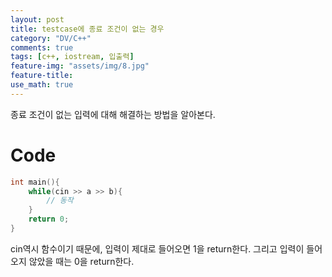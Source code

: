 ```yaml
---
layout: post
title: testcase에 종료 조건이 없는 경우
category: "DV/C++"
comments: true
tags: [c++, iostream, 입출력]
feature-img: "assets/img/8.jpg"
feature-title:
use_math: true
---
```


종료 조건이 없는 입력에 대해 해결하는 방법을 알아본다.

# Code

```c++
int main(){
    while(cin >> a >> b){
        // 동작
    }
    return 0;
}
```

cin역시 함수이기 때문에, 입력이 제대로 들어오면 1을 return한다. 그리고 입력이 들어오지 않았을 때는 0을 return한다.
